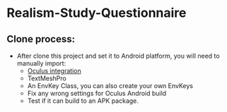 # Realism-Study-Questionnaire

## Clone process:
- After clone this project and set it to Android platform, you will need to manually import:
  - [Oculus integration](https://assetstore.unity.com/packages/tools/integration/oculus-integration-82022)
  - TextMeshPro
  - An EnvKey Class, you can also create your own EnvKeys
  - Fix any wrong settings for Oculus Android build
  - Test if it can build to an APK package.
